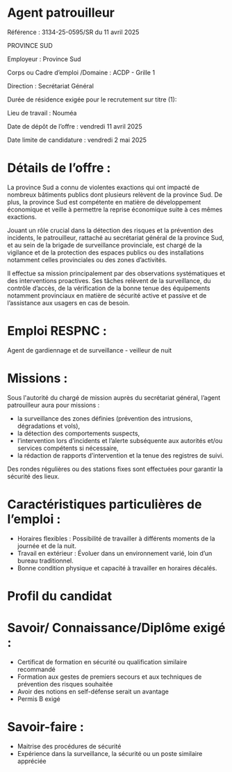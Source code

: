 # Agent patrouilleur

Référence : 3134-25-0595/SR du 11 avril 2025

PROVINCE SUD

Employeur : Province Sud

Corps ou Cadre d’emploi /Domaine : ACDP - Grille 1

Direction : Secrétariat Général

Durée de résidence exigée pour le recrutement sur titre (1):

Lieu de travail : Nouméa

Date de dépôt de l’offre : vendredi 11 avril 2025

Date limite de candidature : vendredi 2 mai 2025

# Détails de l’offre :

La province Sud a connu de violentes exactions qui ont impacté de nombreux bâtiments publics dont plusieurs relèvent de la province Sud. De plus, la province Sud est compétente en matière de développement économique et veille à permettre la reprise économique suite à ces mêmes exactions.

Jouant un rôle crucial dans la détection des risques et la prévention des incidents, le patrouilleur, rattaché au secrétariat général de la province Sud, et au sein de la brigade de surveillance provinciale, est chargé de la vigilance et de la protection des espaces publics ou des installations notamment celles provinciales ou des zones d’activités.

Il effectue sa mission principalement par des observations systématiques et des interventions proactives. Ses tâches relèvent de la surveillance, du contrôle d’accès, de la vérification de la bonne tenue des équipements notamment provinciaux en matière de sécurité active et passive et de l’assistance aux usagers en cas de besoin.

# Emploi RESPNC :

Agent de gardiennage et de surveillance - veilleur de nuit

# Missions :

Sous l'autorité du chargé de mission auprès du secrétariat général, l’agent patrouilleur aura pour missions :

- la surveillance des zones définies (prévention des intrusions, dégradations et vols),
- la détection des comportements suspects,
- l’intervention lors d’incidents et l’alerte subséquente aux autorités et/ou services compétents si nécessaire,
- la rédaction de rapports d’intervention et la tenue des registres de suivi.

Des rondes régulières ou des stations fixes sont effectuées pour garantir la sécurité des lieux.

# Caractéristiques particulières de l’emploi :

- Horaires flexibles : Possibilité de travailler à différents moments de la journée et de la nuit.
- Travail en extérieur : Évoluer dans un environnement varié, loin d’un bureau traditionnel.
- Bonne condition physique et capacité à travailler en horaires décalés.

# Profil du candidat

# Savoir/ Connaissance/Diplôme exigé :

- Certificat de formation en sécurité ou qualification similaire recommandé
- Formation aux gestes de premiers secours et aux techniques de prévention des risques souhaitée
- Avoir des notions en self-défense serait un avantage
- Permis B exigé

# Savoir-faire :

- Maitrise des procédures de sécurité
- Expérience dans la surveillance, la sécurité ou un poste similaire appréciée